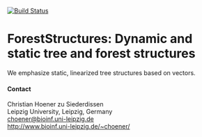 [![Build Status](https://travis-ci.org/choener/ForestStructures.svg?branch=master)](https://travis-ci.org/choener/ForestStructures)

# ForestStructures: Dynamic and static tree and forest structures

We emphasize static, linearized tree structures based on vectors.


#### Contact

Christian Hoener zu Siederdissen  
Leipzig University, Leipzig, Germany  
choener@bioinf.uni-leipzig.de  
http://www.bioinf.uni-leipzig.de/~choener/  


